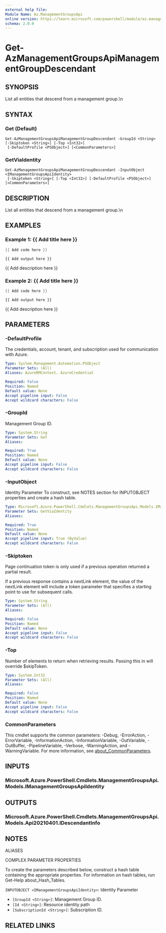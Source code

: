 ```yaml
---
external help file:
Module Name: Az.ManagementGroupsApi
online version: https://learn.microsoft.com/powershell/module/az.managementgroupsapi/get-azmanagementgroupsapimanagementgroupdescendant
schema: 2.0.0
---
```


# Get-AzManagementGroupsApiManagementGroupDescendant

## SYNOPSIS
List all entities that descend from a management group.\n

## SYNTAX

### Get (Default)
```
Get-AzManagementGroupsApiManagementGroupDescendant -GroupId <String> [-Skiptoken <String>] [-Top <Int32>]
 [-DefaultProfile <PSObject>] [<CommonParameters>]
```

### GetViaIdentity
```
Get-AzManagementGroupsApiManagementGroupDescendant -InputObject <IManagementGroupsApiIdentity>
 [-Skiptoken <String>] [-Top <Int32>] [-DefaultProfile <PSObject>] [<CommonParameters>]
```

## DESCRIPTION
List all entities that descend from a management group.\n

## EXAMPLES

### Example 1: {{ Add title here }}
```powershell
{{ Add code here }}
```

```output
{{ Add output here }}
```

{{ Add description here }}

### Example 2: {{ Add title here }}
```powershell
{{ Add code here }}
```

```output
{{ Add output here }}
```

{{ Add description here }}

## PARAMETERS

### -DefaultProfile
The credentials, account, tenant, and subscription used for communication with Azure.

```yaml
Type: System.Management.Automation.PSObject
Parameter Sets: (All)
Aliases: AzureRMContext, AzureCredential

Required: False
Position: Named
Default value: None
Accept pipeline input: False
Accept wildcard characters: False
```

### -GroupId
Management Group ID.

```yaml
Type: System.String
Parameter Sets: Get
Aliases:

Required: True
Position: Named
Default value: None
Accept pipeline input: False
Accept wildcard characters: False
```

### -InputObject
Identity Parameter
To construct, see NOTES section for INPUTOBJECT properties and create a hash table.

```yaml
Type: Microsoft.Azure.PowerShell.Cmdlets.ManagementGroupsApi.Models.IManagementGroupsApiIdentity
Parameter Sets: GetViaIdentity
Aliases:

Required: True
Position: Named
Default value: None
Accept pipeline input: True (ByValue)
Accept wildcard characters: False
```

### -Skiptoken
Page continuation token is only used if a previous operation returned a partial result.

If a previous response contains a nextLink element, the value of the nextLink element will include a token parameter that specifies a starting point to use for subsequent calls.

```yaml
Type: System.String
Parameter Sets: (All)
Aliases:

Required: False
Position: Named
Default value: None
Accept pipeline input: False
Accept wildcard characters: False
```

### -Top
Number of elements to return when retrieving results.
Passing this in will override $skipToken.

```yaml
Type: System.Int32
Parameter Sets: (All)
Aliases:

Required: False
Position: Named
Default value: None
Accept pipeline input: False
Accept wildcard characters: False
```

### CommonParameters
This cmdlet supports the common parameters: -Debug, -ErrorAction, -ErrorVariable, -InformationAction, -InformationVariable, -OutVariable, -OutBuffer, -PipelineVariable, -Verbose, -WarningAction, and -WarningVariable. For more information, see [about_CommonParameters](http://go.microsoft.com/fwlink/?LinkID=113216).

## INPUTS

### Microsoft.Azure.PowerShell.Cmdlets.ManagementGroupsApi.Models.IManagementGroupsApiIdentity

## OUTPUTS

### Microsoft.Azure.PowerShell.Cmdlets.ManagementGroupsApi.Models.Api20210401.IDescendantInfo

## NOTES

ALIASES

COMPLEX PARAMETER PROPERTIES

To create the parameters described below, construct a hash table containing the appropriate properties. For information on hash tables, run Get-Help about_Hash_Tables.


`INPUTOBJECT <IManagementGroupsApiIdentity>`: Identity Parameter
  - `[GroupId <String>]`: Management Group ID.
  - `[Id <String>]`: Resource identity path
  - `[SubscriptionId <String>]`: Subscription ID.

## RELATED LINKS

